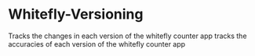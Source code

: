 # Whitefly-Versioning
Tracks the changes in each version of the whitefly counter app
tracks the accuracies of each version of the whitefly counter app
